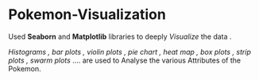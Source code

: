# Pokemon-Visualization

Used **Seaborn** and **Matplotlib** libraries to deeply *Visualize* the data .

*Histograms , bar plots , violin plots , pie chart , heat map , box plots , strip plots , swarm plots* .... are used to Analyse the various Attributes of the Pokemon.
